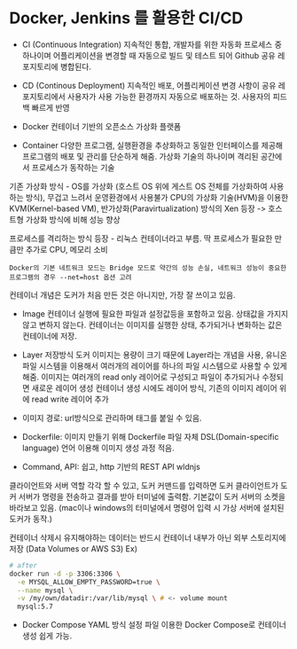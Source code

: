 # Docker, Jenkins 를 활용한 CI/CD

- CI (Continuous Integration)
지속적인 통합, 개발자를 위한 자동화 프로세스 중 하나이며 어플리케이션을 변경할 때 자동으로 빌드 및 테스트 되어 Github 공유 레포지토리에 병합된다.

- CD (Continous Deployment)
지속적인 배포, 어플리케이션 변경 사항이 공유 레포지토리에서 사용자가 사용 가능한 환경까지 자동으로 배포하는 것. 사용자의 피드백 빠르게 반영

- Docker
컨테이너 기반의 오픈소스 가상화 플랫폼

- Container
다양한 프로그램, 실행환경을 추상화하고 동일한 인터페이스를 제공해 프로그램의 배포 및 관리를 단순하게 해줌.
가상화 기술의 하나이며 격리된 공간에서 프로세스가 동작하는 기술

기존 가상화 방식 - OS를 가상화 (호스트 OS 위에 게스트 OS 전체를 가상화하여 사용하는 방식), 무겁고 느려서 운영환경에서 사용불가
CPU의 가상화 기술(HVM)을 이용한 KVM(Kernel-based VM), 반가상화(Paravirtualization) 방식의 Xen 등장 -> 호스트형 가상화 방식에 비해 성능 향상

프로세스를 격리하는 방식 등장 - 리눅스 컨테이너라고 부름. 딱 프로세스가 필요한 만큼만 추가로 CPU, 메모리 소비
```text
Docker의 기본 네트워크 모드는 Bridge 모드로 약간의 성능 손실, 네트워크 성능이 중요한 프로그램의 경우 --net=host 옵션 고려
```
컨테이너 개념은 도커가 처음 만든 것은 아니지만, 가장 잘 쓰이고 있음.

- Image
컨테이너 실행에 필요한 파일과 설정값등을 포함하고 있음. 상태값을 가지지 않고 변하지 않는다.
컨테이너는 이미지를 실행한 상태, 추가되거나 변화하는 값은 컨테이너에 저장.

- Layer 저장방식
도커 이미지는 용량이 크기 때문에 Layer라는 개념을 사용, 유니온 파일 시스템을 이용해서 여러개의 레이어를 하나의 파일 시스템으로 사용할 수 있게 해줌.
이미지는 여러개의 read only 레이어로 구성되고 파일이 추가되거나 수정되면 새로운 레이어 생성
컨테이너 생성 시에도 레이어 방식, 기존의 이미지 레이어 위에 read write 레이어 추가

- 이미지 경로: url방식으로 관리하며 태그를 붙일 수 있음.
- Dockerfile: 이미지 만들기 위해 Dockerfile 파일 자체 DSL(Domain-specific language) 언어 이용해 이미지 생성 과정 적음.
- Command, API: 쉽고, http 기반의 REST API wldnjs

클라이언트와 서버 역할 각각 할 수 있고, 도커 커맨드를 입력하면 도커 클라이언트가 도커 서버가 명령을 전송하고 결과를 받아 터미널에 출력함.
기본값이 도커 서버의 소켓을 바라보고 있음. (mac이나 windows의 터미널에서 명령어 입력 시 가상 서버에 설치된 도커가 동작.)

컨테이너 삭제시 유지해야하는 데이터는 반드시 컨테이너 내부가 아닌 외부 스토리지에 저장 (Data Volumes or AWS S3)
Ex) 
```zsh
# after
docker run -d -p 3306:3306 \
  -e MYSQL_ALLOW_EMPTY_PASSWORD=true \
  --name mysql \
  -v /my/own/datadir:/var/lib/mysql \ # <- volume mount
  mysql:5.7
```

- Docker Compose
YAML 방식 설정 파일 이용한 Docker Compose로 컨테이너 생성 쉽게 가능.


